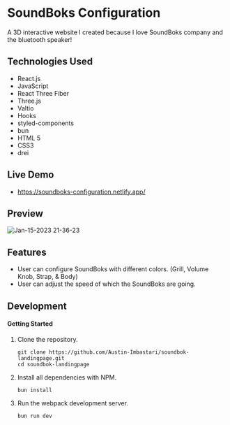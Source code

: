 # SoundBoks Configuration
A 3D interactive website I created because I love SoundBoks company and the bluetooth speaker!
## Technologies Used
- React.js
- JavaScript
- React Three Fiber
- Three.js
- Valtio
- Hooks
- styled-components
- bun
- HTML 5
- CSS3
- drei


## Live Demo
- https://soundboks-configuration.netlify.app/

## Preview
![Jan-15-2023 21-36-23](https://user-images.githubusercontent.com/55529532/212605804-6091b766-db49-4fe9-832a-8f66ac414b33.gif)

## Features
- User can configure SoundBoks with different colors. (Grill, Volume Knob, Strap, & Body)
- User can adjust the speed of which the SoundBoks are going.
  
## Development

#### Getting Started

1. Clone the repository.

    ```shell
    git clone https://github.com/Austin-Imbastari/soundbok-landingpage.git
    cd soundbok-landingpage
    ```


1. Install all dependencies with NPM.

    ```shell
    bun install
    ```
    
1. Run the webpack development server.

    ```shell
    bun run dev
    ```
